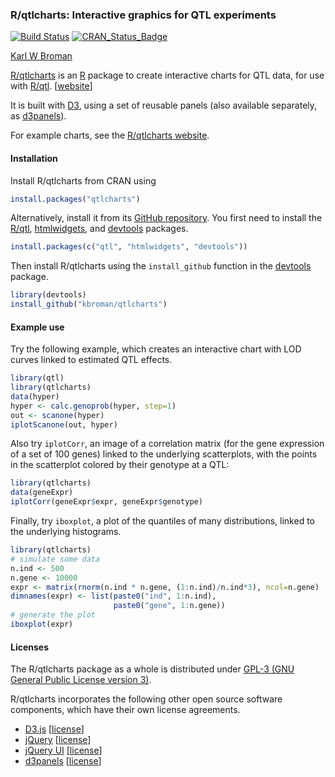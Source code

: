 ### R/qtlcharts: Interactive graphics for QTL experiments

[![Build Status](https://travis-ci.org/kbroman/qtlcharts.svg?branch=master)](https://travis-ci.org/kbroman/qtlcharts)
[![CRAN_Status_Badge](https://www.r-pkg.org/badges/version/qtlcharts)](https://cran.r-project.org/package=qtlcharts)

[Karl W Broman](https://kbroman.org)

[R/qtlcharts](https://kbroman.org/qtlcharts/) is an [R](https://www.r-project.org) package to create
interactive charts for QTL data, for use
with [R/qtl](https://rqtl.org). \[[website](https://kbroman.org/qtlcharts/)\]

It is built with [D3](https://d3js.org), using a set of reusable
panels (also available separately, as [d3panels](https://kbroman.org/d3panels/)).

For example charts, see the [R/qtlcharts website](https://kbroman.org/qtlcharts/).

#### Installation

Install R/qtlcharts from CRAN using

```r
install.packages("qtlcharts")
```

Alternatively, install it from its
[GitHub repository](https://github.com/kbroman/qtlcharts). You first need to
install the [R/qtl](https://rqtl.org),
[htmlwidgets](https://www.htmlwidgets.org),
and [devtools](https://github.com/r-lib/devtools) packages.

```r
install.packages(c("qtl", "htmlwidgets", "devtools"))
```

Then install R/qtlcharts using the `install_github` function in the
[devtools](https://github.com/r-lib/devtools) package.

```r
library(devtools)
install_github("kbroman/qtlcharts")
```

#### Example use

Try the following example, which creates an interactive chart with LOD
curves linked to estimated QTL effects.

```r
library(qtl)
library(qtlcharts)
data(hyper)
hyper <- calc.genoprob(hyper, step=1)
out <- scanone(hyper)
iplotScanone(out, hyper)
```

Also try `iplotCorr`, an image of a correlation matrix (for the
gene expression of a set of 100 genes) linked to the underlying
scatterplots, with the points in the scatterplot colored by their
genotype at a QTL:

```r
library(qtlcharts)
data(geneExpr)
iplotCorr(geneExpr$expr, geneExpr$genotype)
```

Finally, try `iboxplot`, a plot of the quantiles of many
distributions, linked to the underlying histograms.

```r
library(qtlcharts)
# simulate some data
n.ind <- 500
n.gene <- 10000
expr <- matrix(rnorm(n.ind * n.gene, (1:n.ind)/n.ind*3), ncol=n.gene)
dimnames(expr) <- list(paste0("ind", 1:n.ind),
                       paste0("gene", 1:n.gene))
# generate the plot
iboxplot(expr)
```

#### Licenses

The R/qtlcharts package as a whole is distributed under
[GPL-3 (GNU General Public License version 3)](https://www.gnu.org/licenses/gpl-3.0.en.html).

R/qtlcharts incorporates the following other open source software
components, which have their own license agreements.

- [D3.js](https://d3js.org) \[[license](https://github.com/kbroman/qtlcharts/tree/master/inst/htmlwidgets/lib/d3/LICENSE)\]
- [jQuery](https://jquery.com) \[[license](https://github.com/kbroman/qtlcharts/tree/master/inst/htmlwidgets/lib/jquery/LICENSE.txt)\]
- [jQuery UI](https://jqueryui.com/) \[[license](https://github.com/kbroman/qtlcharts/tree/master/inst/htmlwidgets/lib/jquery-ui/LICENSE.txt)\]
- [d3panels](https://kbroman.org/d3panels/) \[[license](https://github.com/kbroman/qtlcharts/tree/master/inst/htmlwidgets/lib/d3panels/LICENSE.md)\]
